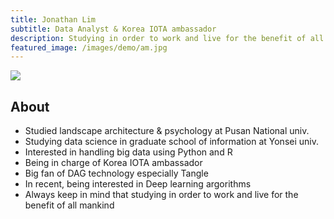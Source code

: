 ```yaml
---
title: Jonathan Lim
subtitle: Data Analyst & Korea IOTA ambassador
description: Studying in order to work and live for the benefit of all mankind.
featured_image: /images/demo/am.jpg
---
```


![](/images/demo/demo.jpg)

## About

* Studied landscape architecture & psychology at Pusan National univ.
* Studying data science in graduate school of information at Yonsei univ.
* Interested in handling big data using Python and R
* Being in charge of Korea IOTA ambassador
* Big fan of DAG technology especially Tangle
* In recent, being interested in Deep learning argorithms
* Always keep in mind that studying in order to work and live for the benefit of all mankind


